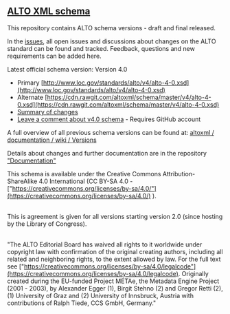 ## [ALTO XML schema](https://github.com/altoxml/schema/wiki)
This repository contains ALTO schema versions - draft and final released.

In the [issues](https://github.com/altoxml/schema/issues), all open issues and discussions about changes on the ALTO standard can be found and tracked.
Feedback, questions and new requirements can be added here.


Latest official schema version:
Version 4.0
* Primary [http://www.loc.gov/standards/alto/v4/alto-4-0.xsd](http://www.loc.gov/standards/alto/v4/alto-4-0.xsd)
* Alternate [https://cdn.rawgit.com/altoxml/schema/master/v4/alto-4-0.xsd](https://cdn.rawgit.com/altoxml/schema/master/v4/alto-4-0.xsd)
* [Summary of changes](https://github.com/altoxml/documentation/wiki/v4.0-Changes)
* [Leave a comment about v4.0 schema](https://github.com/altoxml/schema/issues/new) - Requires GitHub account  


A full overview of all previous schema versions can be found at:
[altoxml / documentation / wiki / Versions](https://github.com/altoxml/documentation/wiki/Versions)  

Details about changes and further documentation are in the repository
["Documentation"](https://github.com/altoxml/documentation/wiki)  


This schema is available under the Creative Commons Attribution-ShareAlike 4.0 International (CC BY-SA 4.0 - ["https://creativecommons.org/licenses/by-sa/4.0/"](https://creativecommons.org/licenses/by-sa/4.0/) ).

<br/>This is agreement is given for all versions starting version 2.0 (since hosting by the Library of Congress).

<br/>"The ALTO Editorial Board has waived all rights to it worldwide under copyright law with confirmation of the original creating authors, including all related and neighboring rights, to the extent allowed by law. For the full text see ["https://creativecommons.org/licenses/by-sa/4.0/legalcode"](https://creativecommons.org/licenses/by-sa/4.0/legalcode).
Originally created during the EU-funded Project METAe, the Metadata Engine Project (2001 - 2003), by Alexander Egger (1), Birgit Stehno (2) and Gregor Retti (2), (1) University of Graz and (2) University of Innsbruck, Austria with contributions of Ralph Tiede, CCS GmbH, Germany."
